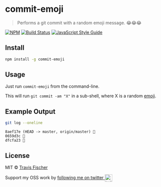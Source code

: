 # commit-emoji

> Performs a git commit with a random emoji message. 😂😂😂

[![NPM](https://img.shields.io/npm/v/commit-emoji.svg)](https://www.npmjs.com/package/commit-emoji) [![Build Status](https://travis-ci.com/transitive-bullshit/commit-emoji.svg?branch=master)](https://travis-ci.com/transitive-bullshit/commit-emoji) [![JavaScript Style Guide](https://img.shields.io/badge/code_style-standard-brightgreen.svg)](https://standardjs.com)

## Install

```bash
npm install -g commit-emoji
```

## Usage

Just run `commit-emoji` from the command-line.

This will run `git commit -am "X"` in a sub-shell, where X is a random [emoji](./emoji.js).

## Example Output

```bash
git log --oneline
```

```
8aef17e (HEAD -> master, origin/master) 🤙
0659d3c 💙
dfcfa23 🚀
```

## License

MIT © [Travis Fischer](https://transitivebullsh.it)

Support my OSS work by <a href="https://twitter.com/transitive_bs">following me on twitter <img src="https://storage.googleapis.com/saasify-assets/twitter-logo.svg" alt="twitter" height="24px" align="center"></a>
